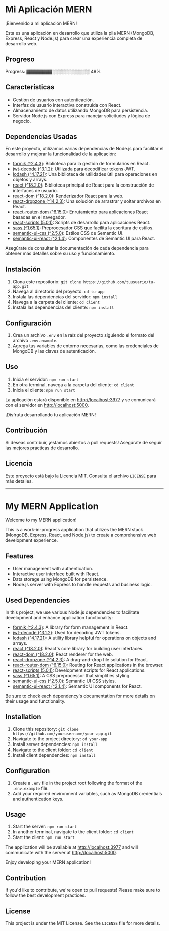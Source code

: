 # Mi Aplicación MERN
¡Bienvenido a mi aplicación MERN!

Esta es una aplicación en desarrollo que utiliza la pila MERN (MongoDB, Express, React y Node.js) para crear una experiencia completa de desarrollo web.
## Progreso

Progress: ▓▓▓▓▓▓▓▓░░░░░░░░░░░░ 48%


## Características

- Gestión de usuarios con autenticación.
- Interfaz de usuario interactiva construida con React.
- Almacenamiento de datos utilizando MongoDB para persistencia.
- Servidor Node.js con Express para manejar solicitudes y lógica de negocio.

## Dependencias Usadas

En este proyecto, utilizamos varias dependencias de Node.js para facilitar el desarrollo y mejorar la funcionalidad de la aplicación:

- [formik (^2.4.3)](https://formik.org/): Biblioteca para la gestión de formularios en React.
- [jwt-decode (^3.1.2)](https://www.npmjs.com/package/jwt-decode): Utilizada para decodificar tokens JWT.
- [lodash (^4.17.21)](https://lodash.com/): Una biblioteca de utilidades útil para operaciones en objetos y arrays.
- [react (^18.2.0)](https://reactjs.org/): Biblioteca principal de React para la construcción de interfaces de usuario.
- [react-dom (^18.2.0)](https://reactjs.org/docs/react-dom.html): Renderizador React para la web.
- [react-dropzone (^14.2.3)](https://react-dropzone.js.org/): Una solución de arrastrar y soltar archivos en React.
- [react-router-dom (^6.15.0)](https://reactrouter.com/web/guides/quick-start): Enrutamiento para aplicaciones React basadas en el navegador.
- [react-scripts (5.0.1)](https://create-react-app.dev/docs/available-scripts/): Scripts de desarrollo para aplicaciones React.
- [sass (^1.65.1)](https://sass-lang.com/): Preprocesador CSS que facilita la escritura de estilos.
- [semantic-ui-css (^2.5.0)](https://semantic-ui.com/): Estilos CSS de Semantic UI.
- [semantic-ui-react (^2.1.4)](https://react.semantic-ui.com/): Componentes de Semantic UI para React.

Asegúrate de consultar la documentación de cada dependencia para obtener más detalles sobre su uso y funcionamiento.


## Instalación

1. Clona este repositorio: `git clone https://github.com/tuusuario/tu-app.git`
2. Navega al directorio del proyecto: `cd tu-app`
3. Instala las dependencias del servidor: `npm install`
4. Navega a la carpeta del cliente: `cd client`
5. Instala las dependencias del cliente: `npm install`

## Configuración

1. Crea un archivo `.env` en la raíz del proyecto siguiendo el formato del archivo `.env.example`.
2. Agrega tus variables de entorno necesarias, como las credenciales de MongoDB y las claves de autenticación.

## Uso

1. Inicia el servidor: `npm run start`
2. En otra terminal, navega a la carpeta del cliente: `cd client`
3. Inicia el cliente: `npm run start`

La aplicación estará disponible en [http://localhost:3977](http://localhost:3977) y se comunicará con el servidor en [http://localhost:5000](http://localhost:5000).

¡Disfruta desarrollando tu aplicación MERN!

## Contribución

Si deseas contribuir, ¡estamos abiertos a pull requests! Asegúrate de seguir las mejores prácticas de desarrollo.

## Licencia

Este proyecto está bajo la Licencia MIT. Consulta el archivo `LICENSE` para más detalles.


----------------------------------------------------------------

# My MERN Application

Welcome to my MERN application!

This is a work-in-progress application that utilizes the MERN stack (MongoDB, Express, React, and Node.js) to create a comprehensive web development experience.

## Features

- User management with authentication.
- Interactive user interface built with React.
- Data storage using MongoDB for persistence.
- Node.js server with Express to handle requests and business logic.

## Used Dependencies

In this project, we use various Node.js dependencies to facilitate development and enhance application functionality:

- [formik (^2.4.3)](https://formik.org/): A library for form management in React.
- [jwt-decode (^3.1.2)](https://www.npmjs.com/package/jwt-decode): Used for decoding JWT tokens.
- [lodash (^4.17.21)](https://lodash.com/): A utility library helpful for operations on objects and arrays.
- [react (^18.2.0)](https://reactjs.org/): React's core library for building user interfaces.
- [react-dom (^18.2.0)](https://reactjs.org/docs/react-dom.html): React renderer for the web.
- [react-dropzone (^14.2.3)](https://react-dropzone.js.org/): A drag-and-drop file solution for React.
- [react-router-dom (^6.15.0)](https://reactrouter.com/web/guides/quick-start): Routing for React applications in the browser.
- [react-scripts (5.0.1)](https://create-react-app.dev/docs/available-scripts/): Development scripts for React applications.
- [sass (^1.65.1)](https://sass-lang.com/): A CSS preprocessor that simplifies styling.
- [semantic-ui-css (^2.5.0)](https://semantic-ui.com/): Semantic UI CSS styles.
- [semantic-ui-react (^2.1.4)](https://react.semantic-ui.com/): Semantic UI components for React.

Be sure to check each dependency's documentation for more details on their usage and functionality.


## Installation

1. Clone this repository: `git clone https://github.com/yourusername/your-app.git`
2. Navigate to the project directory: `cd your-app`
3. Install server dependencies: `npm install`
4. Navigate to the client folder: `cd client`
5. Install client dependencies: `npm install`

## Configuration

1. Create a `.env` file in the project root following the format of the `.env.example` file.
2. Add your required environment variables, such as MongoDB credentials and authentication keys.

## Usage

1. Start the server: `npm run start`
2. In another terminal, navigate to the client folder: `cd client`
3. Start the client: `npm run start`

The application will be available at [http://localhost:3977](http://localhost:3977) and will communicate with the server at [http://localhost:5000](http://localhost:5000).

Enjoy developing your MERN application!

## Contribution

If you'd like to contribute, we're open to pull requests! Please make sure to follow the best development practices.

## License

This project is under the MIT License. See the `LICENSE` file for more details.
